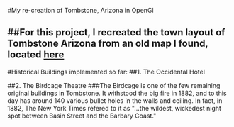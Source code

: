 #My re-creation of Tombstone, Arizona in OpenGl
##
##For this project, I recreated the town layout of Tombstone Arizona from an old map I found, located [here](https://upload.wikimedia.org/wikipedia/commons/3/30/Tombstone_fire_insurance_map_1888.jpg)
---
#Historical Buildings implemented so far:
##1. The Occidental Hotel


##2. The Birdcage Theatre
###The Birdcage is one of the few remaining original buildings in Tombstone. It withstood the big fire in 1882, and to this day has around 140 various bullet holes in the walls and ceiling. In fact, in 1882, The New York Times refered to it as "...the wildest, wickedest night spot between Basin Street and the Barbary Coast." 

